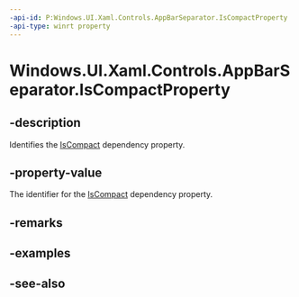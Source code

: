 ```yaml
---
-api-id: P:Windows.UI.Xaml.Controls.AppBarSeparator.IsCompactProperty
-api-type: winrt property
---
```


<!-- Property syntax
public Windows.UI.Xaml.DependencyProperty IsCompactProperty { get; }
-->

# Windows.UI.Xaml.Controls.AppBarSeparator.IsCompactProperty

## -description
Identifies the [IsCompact](appbarseparator_iscompact.md) dependency property.



## -property-value
The identifier for the [IsCompact](appbarseparator_iscompact.md) dependency property.

## -remarks

## -examples

## -see-also
